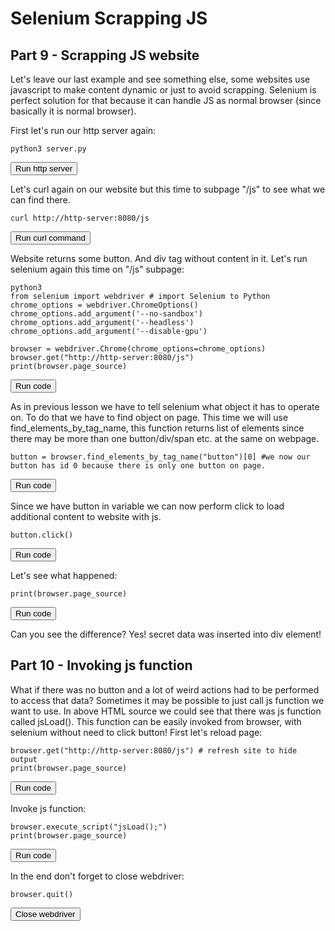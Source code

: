 # Selenium Scrapping JS
## Part 9 - Scrapping JS website
Let's leave our last example and see something else, some websites use javascript to make content dynamic or just to avoid scrapping. Selenium is perfect solution for that because it can handle JS as normal browser (since basically it is normal browser).

First let's run our http server again:
```
python3 server.py
```
<button type="button" class="btn btn-primary btn-sm" onclick="runSnippetInTab('http-server', this)">Run http server</button>

Let's curl again on our website but this time to subpage "/js" to see what we can find there.
```
curl http://http-server:8080/js
```
<button type="button" class="btn btn-primary btn-sm" onclick="runSnippetInTab('selenium', this)">Run curl command</button>

Website returns some button. And div tag without content in it.
Let's run selenium again this time on "/js" subpage:

```
python3
from selenium import webdriver # import Selenium to Python
chrome_options = webdriver.ChromeOptions()
chrome_options.add_argument('--no-sandbox') 
chrome_options.add_argument('--headless') 
chrome_options.add_argument('--disable-gpu')

browser = webdriver.Chrome(chrome_options=chrome_options)
browser.get("http://http-server:8080/js")
print(browser.page_source)
```

<button type="button" class="btn btn-primary btn-sm" onclick="runSnippetInTab('selenium', this)">Run code</button>

As in previous lesson we have to tell selenium what object it has to operate on. To do that we have to find object on page. This time we will use find_elements_by_tag_name, this function returns list of elements since there may be more than one button/div/span etc. at the same on webpage.
```
button = browser.find_elements_by_tag_name("button")[0] #we now our button has id 0 because there is only one button on page.
```
<button type="button" class="btn btn-primary btn-sm" onclick="runSnippetInTab('selenium', this)">Run code</button>

Since we have button in variable we can now perform click to load additional content to website with js.
```
button.click()
```
<button type="button" class="btn btn-primary btn-sm" onclick="runSnippetInTab('selenium', this)">Run code</button>

Let's see what happened:
```
print(browser.page_source)
```
<button type="button" class="btn btn-primary btn-sm" onclick="runSnippetInTab('selenium', this)">Run code</button>

Can you see the difference? Yes! secret data was inserted into div element!

## Part 10 - Invoking js function
What if there was no button and a lot of weird actions had to be performed to access that data?
Sometimes it may be possible to just call js function we want to use. In above HTML source we could see that there was js function called jsLoad().
This function can be easily invoked from browser, with selenium without need to click button!
First let's reload page:
```
browser.get("http://http-server:8080/js") # refresh site to hide output
print(browser.page_source)
```

<button type="button" class="btn btn-primary btn-sm" onclick="runSnippetInTab('selenium', this)">Run code</button>

Invoke js function:
```
browser.execute_script("jsLoad();")
print(browser.page_source)
```
<button type="button" class="btn btn-primary btn-sm" onclick="runSnippetInTab('selenium', this)">Run code</button>

In the end don't forget to close webdriver:

```
browser.quit()
```
<button type="button" class="btn btn-primary btn-sm" onclick="runSnippetInTab('selenium', this)">Close webdriver</button>

